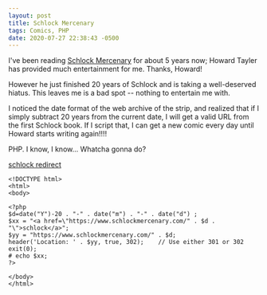 ```yaml
---
layout: post
title: Schlock Mercenary
tags: Comics, PHP
date: 2020-07-27 22:38:43 -0500
---
```


I've been reading [Schlock Mercenary](https://www.schlockmercenary.com) for about
5 years now; Howard Tayler has provided much entertainment for me. Thanks, Howard!

However he just finished 20 years of Schlock and is taking a well-deserved
hiatus. This leaves me is a bad spot -- nothing to entertain me with.

I noticed the date format of the web archive of the strip, and realized that
if I simply subtract 20 years from the current date, I will get a valid URL
from the first Schlock book. If I script that, I can get a new comic every day
until Howard starts writing again!!!!

PHP. I know, I know... Whatcha gonna do?

[schlock redirect](http://www.beautifulsawdust.com/schlock.php)

```
<!DOCTYPE html>
<html>
<body>

<?php
$d=date("Y")-20 . "-" . date("m") . "-" . date("d") ;
$xx = "<a href=\"https://www.schlockmercenary.com/" . $d . "\">schlock</a>";
$yy = "https://www.schlockmercenary.com/" . $d;
header('Location: ' . $yy, true, 302);    // Use either 301 or 302
exit(0);
# echo $xx;
?>

</body>
</html>
```
